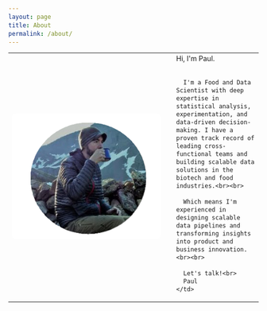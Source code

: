 ```yaml
---
layout: page
title: About
permalink: /about/
---
```


<table border="0" style="border:none;">
  <tr>
    <td style="vertical-align:middle; padding-right:24px; width:300px; border:none;">
      <img src="/assets/images/myface.png" alt="Paul Moresco" style="width:400px; border-radius:8px;">
    </td>
    <td style="border:none;">
      Hi, I'm Paul.<br><br>
      
      I'm a Food and Data Scientist with deep expertise in statistical analysis, experimentation, and data-driven decision-making. I have a proven track record of leading cross-functional teams and building scalable data solutions in the biotech and food industries.<br><br>

      Which means I'm experienced in designing scalable data pipelines and transforming insights into product and business innovation.<br><br>

      Let's talk!<br>
      Paul
    </td>
  </tr>
</table>